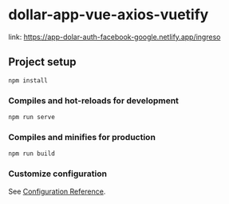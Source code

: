 # dollar-app-vue-axios-vuetify
link: https://app-dolar-auth-facebook-google.netlify.app/ingreso
## Project setup
```
npm install
```

### Compiles and hot-reloads for development
```
npm run serve
```

### Compiles and minifies for production
```
npm run build
```

### Customize configuration
See [Configuration Reference](https://cli.vuejs.org/config/).
